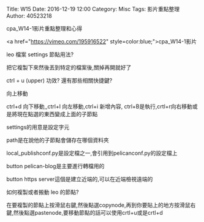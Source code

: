 Title: W15
Date: 2016-12-19 12:00
Category: Misc
Tags: 影片重點整理
Author: 40523218

cpa_W14-1影片重點整理和心得

<a href="https://vimeo.com/195916522" style=color:blue;">cpa_W14-1影片</a>


<!-- PELICAN_END_SUMMARY -->
leo 檔案 settings 節點用法?

把它複製下來然後丟到特定的檔案後,關掉再開就好了

ctrl + u (upper) 功效? 還有那些相關快捷鍵?

向上移動
 
 ctrl+d 向下移動,,ctrl+l 向左移動,ctrl+i 新增內容, ctrl+B是執行,crtl+r向右移動或是將現在點選的東西變成上面的子節點

settings的用意是設定字元

path是在說他的子節點會儲存在哪個資料夾

local_publishconf.py是設定檔之一,會引用到pelicanconf.py的設定檔上

button pelican-blog是主要進行轉檔用的

button https server這個是建立近端的,可以在近端檢視遠端的

如何複製或者搬動 leo 的節點?

在要複製的節點上按滑鼠右鍵,然後點選copynode,再到你要貼上的地方按滑鼠右鍵,然後點選pastenode,要移動節點的話可以使用crtl+u或是crtl+d